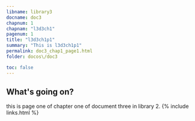 ```yaml
---
libname: library3
docname: doc3
chapnum: 1
chapnam: "l3d3ch1"
pagenum: 1
title: "l3d3ch1p1"
summary: "This is l3d3ch1p1"
permalink: doc3_chap1_page1.html
folder: docos\/doc3

toc: false
---
```


## What's going on?

this is page one of chapter one of document three in library 2.
{% include links.html %}